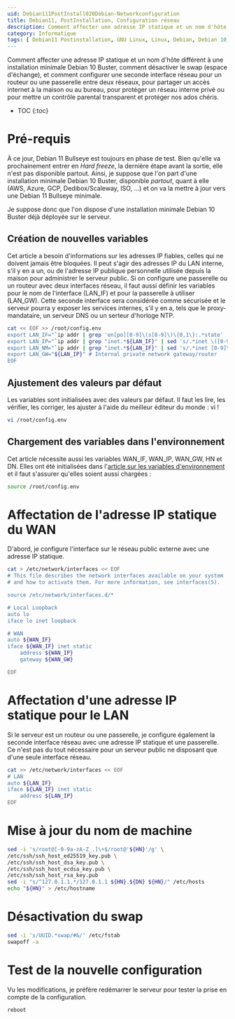 ```yaml
---
uid: Debian111PostInstall020Debian-Networkconfiguration
title: Debian11, PostInstallation, Configuration réseau
description: Comment affecter une adresse IP statique et un nom d'hôte différent à une installation minimale Debian 10 Buster, comment désactiver le swap (espace d'échange), et comment configurer une seconde interface réseau pour un routeur ou une passerelle entre deux réseaux, pour partager un accès internet à la maison ou au bureau, pour protéger un réseau interne privé ou pour mettre un contrôle parental transparent et protéger nos ados chéris.
category: Informatique
tags: [ Debian11 Postinstallation, GNU Linux, Linux, Debian, Debian 10, Debian 11, Buster, Bullseye, Serveur, Installation, Configuration réseau, Réseau, Swap, Routeur, Passerelle, Contrôle parental, Parental, Partage d'Internet, Internet ]
---
```


Comment affecter une adresse IP statique et un nom d'hôte différent à une installation minimale Debian 10 Buster, comment désactiver le swap (espace d'échange), et comment configurer une seconde interface réseau pour un routeur ou une passerelle entre deux réseaux, pour partager un accès internet à la maison ou au bureau, pour protéger un réseau interne privé ou pour mettre un contrôle parental transparent et protéger nos ados chéris.

* TOC
{:toc}

# Pré-requis

À ce jour, Debian 11 Bullseye est toujours en phase de test. Bien qu'elle va prochainement entrer en *Hard freeze*, la dernière
étape avant la sortie, elle n'est pas disponible partout. Ainsi, je suppose que l'on part d'une installation minimale Debian 10
Buster, disponible *partout*, quant à elle (AWS, Azure, GCP, Dedibox/Scaleway, ISO, ...) et on va la mettre à jour vers une Debian
11 Bullseye minimale.

Je suppose donc que l'on dispose d'une installation minimale Debian 10 Buster déjà déployée sur le serveur.

## Création de nouvelles variables

Cet article a besoin d'informations sur les adresses IP fiables, celles qui ne doivent jamais être bloquées. Il peut s'agir des
adresses IP du LAN interne, s'il y en a un, ou de l'adresse IP publique personnelle utilisée depuis la maison pour administrer le
serveur public.
Si on configure une passerelle ou un routeur avec deux interfaces réseau, il faut aussi définir les variables pour le nom de
l'interface (LAN_IF) et pour la passerelle à utiliser (LAN_GW). Cette seconde interface sera considérée comme sécurisée et le
serveur pourra y exposer les services internes, s'il y en a, tels que le proxy-mandataire, un serveur DNS ou un serteur d'horloge
NTP.

```bash
cat << EOF >> /root/config.env
export LAN_IF="`ip addr | grep 'en[po][0-9]\(s[0-9]\)\{0,1\}:.*state' | cut -d: -f2 | sed 's/ //' | head -n 2 | tail -n 1`" # Internal private network interface
export LAN_IP="`ip addr | grep "inet.*${LAN_IF}" | sed 's/.*inet \([0-9]\+.[0-9]\+.[0-9]\+.[0-9]\+\)\/[0-9]\+.*/\1/' | head -n 1`" # Internal private network IP address
export LAN_NM="`ip addr | grep "inet.*${LAN_IF}" | sed 's/.*inet [0-9]\+.[0-9]\+.[0-9]\+.[0-9]\+\/\([0-9]\+\).*/\1/' | head -n 1`" # Internal private network netmask
export LAN_GW="${LAN_IP}" # Internal private network gateway/router
EOF
```

## Ajustement des valeurs par défaut

Les variables sont initialisées avec des valeurs par défaut. Il faut les lire, les vérifier, les corriger, les ajuster à l'aide du
meilleur éditeur du monde : vi !
```bash
vi /root/config.env
```

## Chargement des variables dans l'environnement

Cet article nécessite aussi les variables WAN_IF, WAN_IP, WAN_GW, HN et DN. Elles ont été initialisées dans l'[article sur les
variables d'environnement](/Debian111PostInstall010Configurationvariables-fr/) et il faut s'assurer qu'elles soient aussi chargées :
```bash
source /root/config.env
```

# Affectation de l'adresse IP statique du WAN
D'abord, je configure l'interface sur le réseau public externe avec une adresse IP statique.
```bash
cat > /etc/network/interfaces << EOF
# This file describes the network interfaces available on your system
# and how to activate them. For more information, see interfaces(5).

source /etc/network/interfaces.d/*

# Local Loopback
auto lo
iface lo inet loopback

# WAN
auto ${WAN_IF}
iface ${WAN_IF} inet static
    address ${WAN_IP}
    gateway ${WAN_GW}

EOF
```

# Affectation d'une adresse IP statique pour le LAN
Si le serveur est un routeur ou une passerelle, je configure également la seconde interface réseau avec une adresse IP statique et
une passerelle. Ce n'est pas du tout nécessaire pour un serveur public ne disposant que d'une seule interface réseau.
```bash
cat >> /etc/network/interfaces << EOF
# LAN
auto ${LAN_IF}
iface ${LAN_IF} inet static
    address ${LAN_IP}
EOF
```

# Mise à jour du nom de machine
``` bash
sed -i 's/root@[-0-9a-zA-Z_.]\+$/root@'${HN}'/g' \
/etc/ssh/ssh_host_ed25519_key.pub \
/etc/ssh/ssh_host_dsa_key.pub \
/etc/ssh/ssh_host_ecdsa_key.pub \
/etc/ssh/ssh_host_rsa_key.pub
sed -i "s/^127.0.1.1.*/127.0.1.1 ${HN}.${DN} ${HN}/" /etc/hosts 
echo "${HN}" > /etc/hostname
```

# Désactivation du swap
``` bash
sed -i 's/UUID.*swap/#&/' /etc/fstab 
swapoff -a
```

# Test de la nouvelle configuration
Vu les modifications, je préfère redémarrer le serveur pour tester la prise en compte de la configuration.
``` bash
reboot
```

